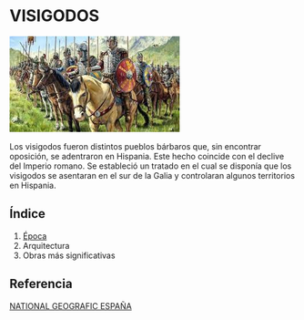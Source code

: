 # VISIGODOS

![visigodos](img/visigodos.jpg) 

Los visigodos fueron distintos pueblos bárbaros que, sin encontrar oposición, se adentraron en Hispania. Este hecho coincide con el declive del Imperio romano. Se estableció un tratado en el cual se disponía que los visigodos se asentaran en el sur de la Galia y controlaran algunos territorios en Hispania.

## Índice
1. [Época](Epoca.md)
2. Arquitectura
3. Obras más significativas

## Referencia
[NATIONAL GEOGRAFIC ESPAÑA](https://historia.nationalgeographic.com.es/temas/visigodos)
